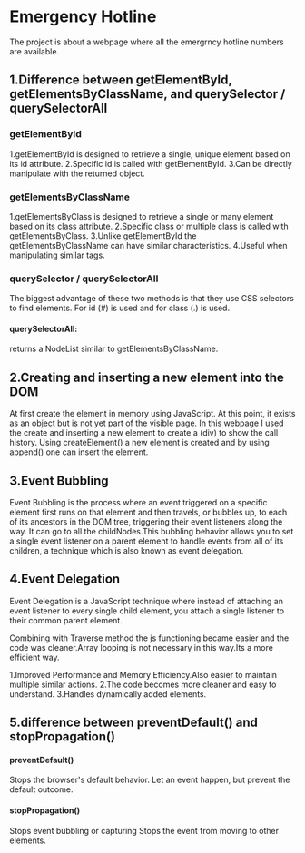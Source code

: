 # Emergency Hotline
The project is about a webpage where all the emergrncy hotline numbers are available.

## 1.Difference between getElementById, getElementsByClassName, and querySelector / querySelectorAll
### getElementById
1.getElementById is designed to retrieve a single, unique element based on its id attribute.
2.Specific id is called with getElementById.
3.Can be directly manipulate with the returned object.

### getElementsByClassName
1.getElementsByClass is designed to retrieve a single or many element based on its class attribute.
2.Specific class or multiple class is called with getElementsByClass.
3.Unlike getElementById the getElementsByClassName can have similar characteristics.
4.Useful when manipulating similar tags.

### querySelector / querySelectorAll
The biggest advantage of these two methods is that they use CSS selectors to find elements.
For id (#) is used and for class (.) is used.

#### querySelectorAll:
returns a NodeList similar to getElementsByClassName.

## 2.Creating and inserting a new element into the DOM

 At first create the element in memory using JavaScript. At this point, it exists as an object but is not yet part of the visible page.
 In this webpage I used the create and inserting a new element to create a (div) to show the call history.
 Using createElement() a new element is created and by using append() one can insert the element.


 ## 3.Event Bubbling 

  Event Bubbling is the process where an event triggered on a specific element first runs on that element and then travels, or bubbles up, to each of its ancestors in the DOM tree, triggering their event listeners along the way.
  It can go to all the childNodes.This bubbling behavior allows you to set a single event listener on a parent element to handle events from all of its children, a technique which is also known as event delegation.

  ##  4.Event Delegation
  Event Delegation is a JavaScript technique where instead of attaching an event listener to every single child element, you attach a single listener to their common parent element.

  Combining with Traverse method the js functioning became easier and the code was cleaner.Array looping is
  not necessary in this way.Its a more efficient way.

  1.Improved Performance and Memory Efficiency.Also easier to maintain multiple similar actions.
  2.The code becomes more cleaner and easy to understand.
  3.Handles dynamically added elements.

  ## 5.difference between preventDefault() and stopPropagation()


  ####  preventDefault()
  Stops the browser's default behavior.
  Let an event happen, but prevent the default outcome.


  #### stopPropagation()
  Stops event bubbling or capturing
  Stops the event from moving to other elements.